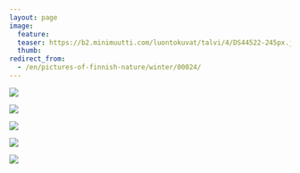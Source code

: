 ```yaml
---
layout: page
image:
  feature:
  teaser: https://b2.minimuutti.com/luontokuvat/talvi/4/DS44522-245px.jpg
  thumb:
redirect_from:
  - /en/pictures-of-finnish-nature/winter/00024/
---
```


![](https://b2.minimuutti.com/luontokuvat/talvi/4/DS44458-800px.jpg)

![](https://b2.minimuutti.com/luontokuvat/talvi/4/DS44470-800px.jpg)

![](https://b2.minimuutti.com/luontokuvat/talvi/4/DS44493-800px.jpg)

![](https://b2.minimuutti.com/luontokuvat/talvi/4/DS44519-800px.jpg)

![](https://b2.minimuutti.com/luontokuvat/talvi/4/DS44522-800px.jpg)

